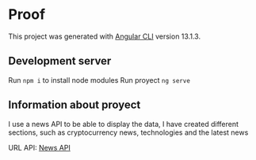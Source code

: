 # Proof

This project was generated with [Angular CLI](https://github.com/angular/angular-cli) version 13.1.3.

## Development server

Run `npm i` to install node modules
Run proyect `ng serve` 


## Information about proyect

I use a news API to be able to display the data, I have created different sections, such as cryptocurrency news, technologies and the latest news

URL API: [News API](https://newsapi.org/)